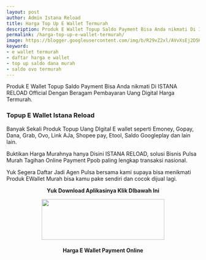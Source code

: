 ```yaml
---
layout: post
author: Admin Istana Reload
title: Harga Top Up E Wallet Termurah
description: Produk E Wallet Topup Saldo Payment Bisa Anda nikmati Di ISTANA RELOAD Official Dengan Beragam Pembayaran Uang Digital Harga Termurah.
permalink: /harga-top-up-e-wallet-termurah/
image: https://blogger.googleusercontent.com/img/b/R29vZ2xl/AVvXsEj2D5KQjnoBvsJ6MF9vl2Vaa-H1hKvnDwXVmJt6pt4t0qk5LMcO4_MrP-lJ84Z6yHTz02iDyPsDDq48G0FZIFpAhx1J_w20bFs9lDGaEaSHbB4IJQ2acBBbEa3Zj6iRLzfUl54hHuodOD2tN1SBm7Ut2ko7t97CqeNGXPBIDJ_i2FKUCs85IXxr6MfJ-A/s1600/Topup%20Ewallet%20%20Istana%20Reload.jpg
keyword: 
- e wallet termurah
- daftar harga e wallet
- top up saldo dana murah
- saldo ovo termurah
---
```

<p>Produk E Wallet Topup Saldo Payment Bisa Anda nikmati Di ISTANA RELOAD Official Dengan Beragam Pembayaran Uang Digital Harga Termurah.</p>
<h3>Topup E Wallet Istana Reload</h3>
<p>Banyak Sekali Produk Topup Uang DIgital E wallet seperti Emoney, Gopay, Dana, Grab, Ovo, Link AJa, Shopee pay, Etool, Saldo Googleplay dan lain lain.</p>
<p>Buktikan Harga Murahnya hanya Disini ISTANA RELOAD, solusi Bisnis Pulsa Murah Tagihan Online Payment Ppob paling lengkap transaksi nasional.</p>
<p>Yuk Segera Daftar Jadi Agen Pulsa bersama kami supaya bisa menikmati Produk EWallet Murah bisa kamu pake sendiri dan cocok dijual lagi.</p>
<p style="text-align: center;"><b>Yuk Download Aplikasinya Klik DIbawah Ini</b></p><div class="separator" style="clear: both; text-align: center;"><a href="https://s.id/IRplaystore" style="margin-left: 1em; margin-right: 1em;" target="_blank"><img border="0" data-original-height="165" data-original-width="500" height="106" src="https://blogger.googleusercontent.com/img/a/AVvXsEjKKGxWGVhhaaexEE966JxD3sghZheAlZ2kdIGODt7zmsYfRLOaoP9_TvilHt2NqMuv_Ejz7Aruw0OQSI3i6drgnpwDqF7em9MRtgKRMquiG2WpOz8CQ4Gte8YR9fxO5Ty1cbg5WJLDkt5Tlg2ul0CZvcBe2X5fF2OeQUVYxvFm1jU4V7268x2LBnwcIA=s320" width="320" /></a></div>
<h4 style="clear: both; text-align: center;">Harga E Wallet Payment Online<br />
<script src="https://istanareload.co.id/tanggal.js" type="text/javascript"></script></h4><br />
<script src="https://istanareload.co.id/harga.php?type=js&amp;lvl=RS&amp;up=25&amp;cttn=MONEY" type="text/javascript"></script>
